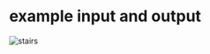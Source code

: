 # example input and output
![stairs](https://user-images.githubusercontent.com/31120779/235078357-0f5c9baf-3fd7-49bc-ac6f-1a1f96810356.PNG)
